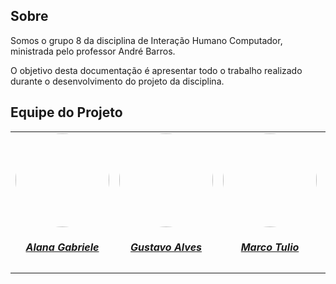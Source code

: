 ## Sobre
Somos o grupo 8 da disciplina de Interação Humano Computador, ministrada pelo professor André Barros.

O objetivo desta documentação é apresentar todo o trabalho realizado durante o desenvolvimento do projeto da disciplina.


## Equipe do Projeto

<center>
<table style="margin-left: auto; margin-right: auto;">
<tr>
        <td align="center">
      <a href="https://github.com/alanagabriele">
        <img style="border-radius: 50%;" src="https://github.com/alanagabriele.png" width="150px;"/>
        <h5 class="text-center">Alana Gabriele</h5>
      </a>
    </td>
    <td align="center">
      <a href="https://github.com/gustaallves">
        <img style="border-radius: 50%;" src="https://github.com/gustaallves.png" width="150px;"/>
        <h5 class="text-center">Gustavo Alves</h5>
      </a>
    </td>
    <td align="center">
      <a href="https://github.com/MarcoTulioSoares">
        <img style="border-radius: 50%;" src="https://github.com/MarcoTulioSoares.png" width="150px;"/>
        <h5 class="text-center">Marco Tulio</h5>
      </a>
    </td>
    <td align="center">
      <a href="https://github.com/PedroHenrique061">
        <img style="border-radius: 50%;" src="https://github.com/PedroHenrique061.png" width="150px;"/>
        <h5 class="text-center">Pedro Henrique</h5>
      </a>
    </td>
    <td align="center">
      <a href="https://github.com/renantfm4">
        <img style="border-radius: 50%;" src="https://github.com/renantfm4.png" width="150px;"/>
        <h5 class="text-center">Renan Araújo</h5>
      </a>
    </td>
    <td align="center">
      <a href="https://github.com/yaskisoba">
        <img style="border-radius: 50%;" src="https://github.com/yaskisoba.png" width="150px;"/>
        <h5 class="text-center">Yasmim Rosa</h5>
      </a>
    </td>
</table>

</center>

    

